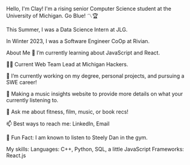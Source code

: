 Hello, I'm Clay!
I'm a rising senior Computer Science student at the University of Michigan. Go Blue! 〽️🏆

This Summer, I was a Data Science Intern at JLG.

In Winter 2023, I was a Software Engineer CoOp at Rivian.

About Me
🌱 I’m currently learning about JavaScript and React.

👨‍🏫 Current Web Team Lead at Michigan Hackers.

🔭 I’m currently working on my degree, personal projects, and pursuing a SWE career!

🎯 Making a music insights website to provide more details on what your currently listening to.

💬 Ask me about fitness, film, music, or book recs!

📫 Best ways to reach me: LinkedIn, Email

🍿 Fun Fact: I am known to listen to Steely Dan in the gym.

My skills:
Languages: C++, Python, SQL, a little JavaScript
Frameworks: React.js
